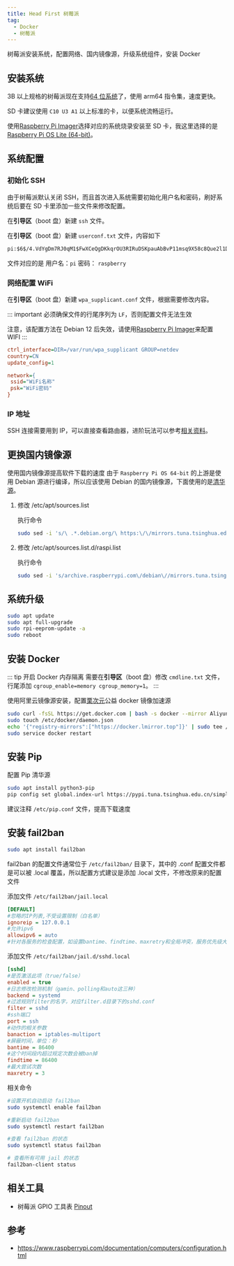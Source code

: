 ```yaml
---
title: Head First 树莓派
tag:
  - Docker
  - 树莓派
---
```


树莓派安装系统，配置网络、国内镜像源，升级系统组件，安装 Docker

<!-- more -->

## 安装系统

3B 以上规格的树莓派现在支持[64 位系统](https://www.raspberrypi.com/news/raspberry-pi-os-64-bit)了，使用 arm64 指令集，速度更快。

SD 卡建议使用 `C10 U3 A1` 以上标准的卡，以便系统流畅运行。

使用[Raspberry Pi Imager](https://www.raspberrypi.com/documentation/computers/getting-started.html#using-raspberry-pi-imager)选择对应的系统烧录安装至 SD 卡，我这里选择的是[Raspberry Pi OS Lite (64-bit)](https://www.raspberrypi.com/software/operating-systems/#raspberry-pi-os-64-bit)。

## 系统配置

### 初始化 SSH

由于树莓派默认关闭 SSH，而且首次进入系统需要初始化用户名和密码，刷好系统后要在 SD 卡里添加一些文件来修改配置。

在**引导区**（boot 盘）新建 `ssh` 文件。

在**引导区**（boot 盘）新建 `userconf.txt` 文件，内容如下

```txt
pi:$6$/4.VdYgDm7RJ0qM1$FwXCeQgDKkqrOU3RIRuDSKpauAbBvP11msq9X58c8Que2l1Dwq3vdJMgiZlQSbEXGaY5esVHGBNbCxKLVNqZW1
```

文件对应的是 用户名：`pi` 密码： `raspberry`

### 网络配置 WiFi

在**引导区**（boot 盘）新建 `wpa_supplicant.conf` 文件，根据需要修改内容。

::: important
必须确保文件的行尾序列为 `LF`，否则配置文件无法生效

注意，该配置方法在 Debian 12 后失效，请使用[Raspberry Pi Imager](https://www.raspberrypi.com/documentation/computers/getting-started.html#using-raspberry-pi-imager)来配置 WIFI
:::

```ini
ctrl_interface=DIR=/var/run/wpa_supplicant GROUP=netdev
country=CN
update_config=1

network={
 ssid="WiFi名称"
 psk="WiFi密码"
}
```

### IP 地址

SSH 连接需要用到 IP，可以直接查看路由器，进阶玩法可以参考[相关资料](https://www.raspberrypi.com/documentation/computers/remote-access.html#introduction-to-remote-access)。

## 更换国内镜像源

使用国内镜像源提高软件下载的速度
由于 `Raspberry Pi OS 64-bit` 的上游是使用 Debian 源进行编译，所以应该使用 Debian 的国内镜像源，下面使用的是[清华源](https://mirrors.tuna.tsinghua.edu.cn)。

1. 修改 /etc/apt/sources.list

   执行命令

   ```bash
   sudo sed -i 's/\ .*.debian.org/\ https:\/\/mirrors.tuna.tsinghua.edu.cn/g' /etc/apt/sources.list
   ```

2. 修改 /etc/apt/sources.list.d/raspi.list

   执行命令

   ```bash
   sudo sed -i 's/archive.raspberrypi.com\/debian\//mirrors.tuna.tsinghua.edu.cn\/raspberrypi\//g' /etc/apt/sources.list.d/raspi.list
   ```

## 系统升级

```bash
sudo apt update
sudo apt full-upgrade
sudo rpi-eeprom-update -a
sudo reboot
```

## 安装 Docker

::: tip 开启 Docker 内存隔离
需要在**引导区**（boot 盘）修改 `cmdline.txt` 文件，行尾添加 `cgroup_enable=memory cgroup_memory=1`。
:::

使用阿里云镜像源安装，配置[栗次元](https://lmirror.top)公益 docker 镜像加速源

```bash
sudo curl -fsSL https://get.docker.com | bash -s docker --mirror Aliyun
sudo touch /etc/docker/daemon.json
echo '{"registry-mirrors":["https://docker.lmirror.top"]}' | sudo tee /etc/docker/daemon.json
sudo service docker restart
```

## 安装 Pip

配置 Pip 清华源

```bash
sudo apt install python3-pip
pip config set global.index-url https://pypi.tuna.tsinghua.edu.cn/simple
```

建议注释 `/etc/pip.conf` 文件，提高下载速度

## 安装 fail2ban

```bash
sudo apt install fail2ban
```

fail2ban 的配置文件通常位于 `/etc/fail2ban/` 目录下，其中的 .conf 配置文件都是可以被 .local 覆盖，所以配置方式建议是添加 .local 文件，不修改原来的配置文件

添加文件 `/etc/fail2ban/jail.local`

```ini
[DEFAULT]
#忽略的IP列表,不受设置限制（白名单）
ignoreip = 127.0.0.1
#允许ipv6
allowipv6 = auto
#针对各服务的检查配置，如设置bantime、findtime、maxretry和全局冲突，服务优先级大于全局设置
```

添加文件 `/etc/fail2ban/jail.d/sshd.local`

```ini
[sshd]
#是否激活此项（true/false）
enabled = true
#日志修改检测机制（gamin、polling和auto这三种）
backend = systemd
#过滤规则filter的名字，对应filter.d目录下的sshd.conf
filter = sshd
#ssh端口
port = ssh
#动作的相关参数
banaction = iptables-multiport
#屏蔽时间，单位：秒
bantime = 86400
#这个时间段内超过规定次数会被ban掉
findtime = 86400
#最大尝试次数
maxretry = 3
```

相关命令

```bash
#设置开机自动启动 fail2ban
sudo systemctl enable fail2ban

#重新启动 fail2ban
sudo systemctl restart fail2ban

#查看 fail2ban 的状态
sudo systemctl status fail2ban

# 查看所有可用 jail 的状态
fail2ban-client status
```

## 相关工具

- 树莓派 GPIO 工具表 [Pinout](https://pinout.xyz/)

## 参考

- <https://www.raspberrypi.com/documentation/computers/configuration.html>
